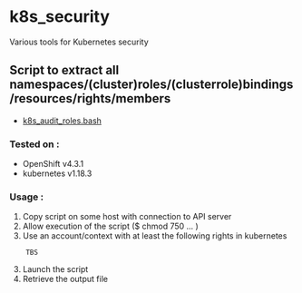 # k8s_security
Various tools for Kubernetes security

## Script to extract all namespaces/(cluster)roles/(clusterrole)bindings/resources/rights/members
* [k8s_audit_roles.bash](https://github.com/byte13/k8s_security/blob/master/k8s_audit_roles.bash)

### Tested on :
* OpenShift v4.3.1
* kubernetes v1.18.3
### Usage :
1. Copy script on some host with connection to API server
2. Allow execution of the script ($ chmod 750 ... )
3. Use an account/context with at least the following rights in kubernetes
```
    TBS
```  
3. Launch the script
4. Retrieve the output file
